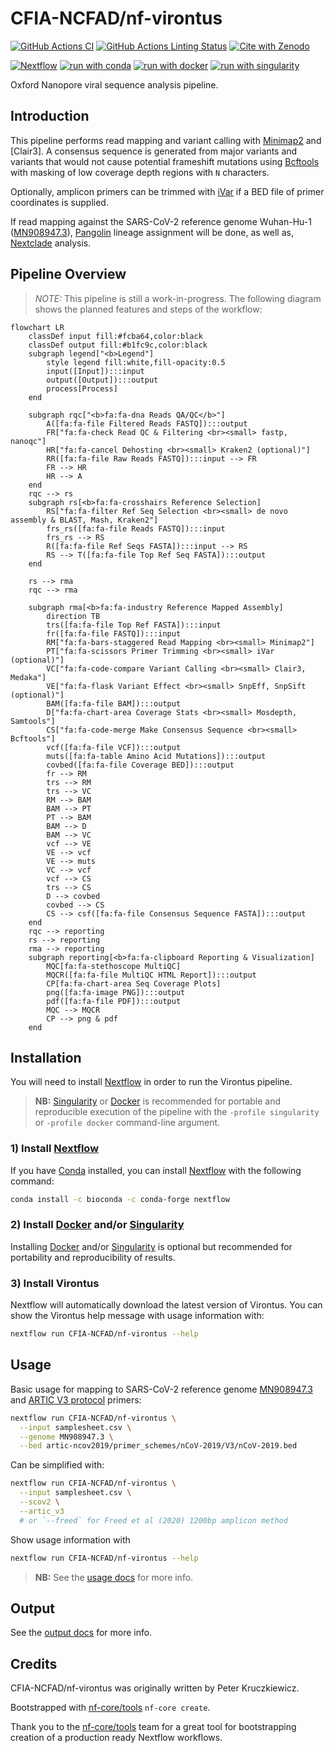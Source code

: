 # CFIA-NCFAD/nf-virontus

[![GitHub Actions CI](https://github.com/CFIA-NCFAD/nf-virontus/actions/workflows/ci.yml/badge.svg)](https://github.com/CFIA-NCFAD/nf-virontus/actions/workflows/ci.yml)
[![GitHub Actions Linting Status](https://github.com/CFIA-NCFAD/nf-virontus/actions/workflows/linting.yml/badge.svg)](https://github.com/CFIA-NCFAD/nf-virontus/actions/workflows/linting.yml)
[![Cite with Zenodo](http://img.shields.io/badge/DOI-10.XXXX/zenodo.XXXX)](https://doi.org/)

[![Nextflow](https://img.shields.io/badge/nextflow-%E2%89%A522.10.1-23aa62.svg)](https://www.nextflow.io/)
[![run with conda](http://img.shields.io/badge/run%20with-conda-3EB049?labelColor=000000&logo=anaconda)](https://docs.conda.io/en/latest/)
[![run with docker](https://img.shields.io/badge/run%20with-docker-0db7ed?labelColor=000000&logo=docker)](https://www.docker.com/)
[![run with singularity](https://img.shields.io/badge/run%20with-singularity-1d355c.svg?labelColor=000000)](https://sylabs.io/docs/)

Oxford Nanopore viral sequence analysis pipeline.

## Introduction

This pipeline performs read mapping and variant calling with [Minimap2] and [Clair3]. A consensus sequence is generated from major variants and variants that would not cause potential frameshift mutations using [Bcftools] with masking of low coverage depth regions with `N` characters.

Optionally, amplicon primers can be trimmed with [iVar] if a BED file of primer coordinates is supplied.

If read mapping against the SARS-CoV-2 reference genome Wuhan-Hu-1 ([MN908947.3](https://www.ncbi.nlm.nih.gov/nuccore/MN908947.3/)), [Pangolin] lineage assignment will be done, as well as, [Nextclade] analysis.

## Pipeline Overview

>*NOTE:* This pipeline is still a work-in-progress. The following diagram shows the planned features and steps of the workflow:

```mermaid
flowchart LR
    classDef input fill:#fcba64,color:black
    classDef output fill:#b1fc9c,color:black
    subgraph legend["<b>Legend"]
        style legend fill:white,fill-opacity:0.5
        input([Input]):::input
        output([Output]):::output
        process[Process]
    end
    
    subgraph rqc["<b>fa:fa-dna Reads QA/QC</b>"]
        A([fa:fa-file Filtered Reads FASTQ]):::output
        FR["fa:fa-check Read QC & Filtering <br><small> fastp, nanoqc"]
        HR["fa:fa-cancel Dehosting <br><small> Kraken2 (optional)"]
        RR([fa:fa-file Raw Reads FASTQ]):::input --> FR 
        FR --> HR
        HR --> A
    end
    rqc --> rs
    subgraph rs[<b>fa:fa-crosshairs Reference Selection]
        RS["fa:fa-filter Ref Seq Selection <br><small> de novo assembly & BLAST, Mash, Kraken2"]
        frs_rs([fa:fa-file Reads FASTQ]):::input
        frs_rs --> RS
        R([fa:fa-file Ref Seqs FASTA]):::input --> RS
        RS --> T([fa:fa-file Top Ref Seq FASTA]):::output
    end

    rs --> rma
    rqc --> rma

    subgraph rma[<b>fa:fa-industry Reference Mapped Assembly]
        direction TB
        trs([fa:fa-file Top Ref FASTA]):::input
        fr([fa:fa-file FASTQ]):::input
        RM["fa:fa-bars-staggered Read Mapping <br><small> Minimap2"]
        PT["fa:fa-scissors Primer Trimming <br><small> iVar (optional)"]
        VC["fa:fa-code-compare Variant Calling <br><small> Clair3, Medaka"]
        VE["fa:fa-flask Variant Effect <br><small> SnpEff, SnpSift (optional)"]
        BAM([fa:fa-file BAM]):::output
        D["fa:fa-chart-area Coverage Stats <br><small> Mosdepth, Samtools"]
        CS["fa:fa-code-merge Make Consensus Sequence <br><small> Bcftools"]
        vcf([fa:fa-file VCF]):::output
        muts([fa:fa-table Amino Acid Mutations]):::output
        covbed([fa:fa-file Coverage BED]):::output
        fr --> RM
        trs --> RM
        trs --> VC
        RM --> BAM
        BAM --> PT
        PT --> BAM
        BAM --> D
        BAM --> VC
        vcf --> VE
        VE --> vcf
        VE --> muts
        VC --> vcf
        vcf --> CS
        trs --> CS
        D --> covbed
        covbed --> CS
        CS --> csf([fa:fa-file Consensus Sequence FASTA]):::output
    end
    rqc --> reporting
    rs --> reporting
    rma --> reporting
    subgraph reporting[<b>fa:fa-clipboard Reporting & Visualization]
        MQC[fa:fa-stethoscope MultiQC]
        MQCR([fa:fa-file MultiQC HTML Report]):::output
        CP[fa:fa-chart-area Seq Coverage Plots]
        png([fa:fa-image PNG]):::output
        pdf([fa:fa-file PDF]):::output
        MQC --> MQCR
        CP --> png & pdf
    end
```

## Installation

You will need to install [Nextflow] in order to run the Virontus pipeline.

> **NB:** [Singularity] or [Docker] is recommended for portable and reproducible execution of the pipeline with the `-profile singularity` or `-profile docker` command-line argument.

### 1) Install [Nextflow]

If you have [Conda] installed, you can install [Nextflow] with the following command:

```bash
conda install -c bioconda -c conda-forge nextflow
```

### 2) Install [Docker][] and/or [Singularity][]

Installing [Docker][] and/or [Singularity] is optional but recommended for portability and reproducibility of results.

### 3) Install Virontus

Nextflow will automatically download the latest version of Virontus. You can show the Virontus help message with usage information with:

```bash
nextflow run CFIA-NCFAD/nf-virontus --help
```

## Usage

Basic usage for mapping to SARS-CoV-2 reference genome [MN908947.3](https://www.ncbi.nlm.nih.gov/nuccore/MN908947.3/) and [ARTIC V3 protocol](https://github.com/artic-network/artic-ncov2019/tree/master/primer_schemes/nCoV-2019/V3) primers:

```bash
nextflow run CFIA-NCFAD/nf-virontus \
  --input samplesheet.csv \
  --genome MN908947.3 \
  --bed artic-ncov2019/primer_schemes/nCoV-2019/V3/nCoV-2019.bed
```

Can be simplified with:

```bash
nextflow run CFIA-NCFAD/nf-virontus \
  --input samplesheet.csv \
  --scov2 \
  --artic_v3
  # or `--freed` for Freed et al (2020) 1200bp amplicon method
```

Show usage information with

```bash
nextflow run CFIA-NCFAD/nf-virontus --help
```

> **NB:** See the [usage docs](docs/usage.md) for more info.

## Output

See the [output docs](docs/output.md) for more info.

## Credits

CFIA-NCFAD/nf-virontus was originally written by Peter Kruczkiewicz.

Bootstrapped with [nf-core/tools](https://github.com/nf-core/tools) `nf-core create`.

Thank you to the [nf-core/tools](https://github.com/nf-core/tools) team for a great tool for bootstrapping creation of a production ready Nextflow workflows.

[Bcftools]: https://samtools.github.io/bcftools/bcftools.html
[Conda]: https://conda.io/
[Docker]: https://www.docker.com/
[iVar]: https://github.com/andersen-lab/ivar
[Minimap2]: https://github.com/lh3/minimap2
[Nextflow]: https://www.nextflow.io
[Nextclade]: https://clades.nextstrain.org/
[Pangolin]: https://github.com/cov-lineages/pangolin/
[Singularity]: https://github.com/apptainer/apptainer
